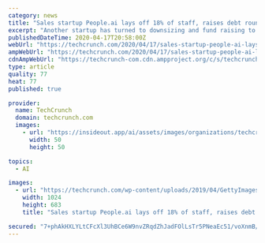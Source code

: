 ```yaml
---
category: news
title: "Sales startup People.ai lays off 18% of staff, raises debt round amid COVID-19 uncertainty"
excerpt: "Another startup has turned to downsizing and fund raising to help weather the uncertainty around the economy amid the global coronavirus health pandemic. People.ai, a predictive sales startup backed by Andreessen Horowitz, Iconic, Lightspeed and other investors and last year valued at around $500 million, has laid off around 30 people ..."
publishedDateTime: 2020-04-17T20:58:00Z
webUrl: "https://techcrunch.com/2020/04/17/sales-startup-people-ai-lays-off-18-of-staff-raises-debt-round-amid-covid-19-uncertainty/"
ampWebUrl: "https://techcrunch.com/2020/04/17/sales-startup-people-ai-lays-off-18-of-staff-raises-debt-round-amid-covid-19-uncertainty/amp/"
cdnAmpWebUrl: "https://techcrunch-com.cdn.ampproject.org/c/s/techcrunch.com/2020/04/17/sales-startup-people-ai-lays-off-18-of-staff-raises-debt-round-amid-covid-19-uncertainty/amp/"
type: article
quality: 77
heat: 77
published: true

provider:
  name: TechCrunch
  domain: techcrunch.com
  images:
    - url: "https://insideout.app/ai/assets/images/organizations/techcrunch.com-50x50.jpg"
      width: 50
      height: 50

topics:
  - AI

images:
  - url: "https://techcrunch.com/wp-content/uploads/2019/04/GettyImages-493383580.jpg?w=1024"
    width: 1024
    height: 683
    title: "Sales startup People.ai lays off 18% of staff, raises debt round amid COVID-19 uncertainty"

secured: "7+phAkHXLYLtCFcXl3UhBCe6W9nvZRqdZhJadFOlLsTr5PNeaEc51/voXnmB/oQ4ZnUpolz3UZCo6LtGQmcz4Aeim3/Z/P0dUvw3JlBpT9VSMsA1dEbZdrd0SHiYOotrJi8Jb1eKIEsHl528PnNBmHAWN1mWXc4/eKwHoZyRFwzWeT+onMZnmbvWdlSwYKEoLjmg9vM6SACSdf8r6Rw1KuJjkr77U0wBqYpQcDpmKztabCfdpLcDALaVHJLpUEc1tlesefbVONk//TyE5YlBJ2ZXZvNJHEkLbeWzX1ief6sf44RbHO2PQMcTSDcp7mX78u3BIYKJE9WWs1oV/D0vuHn9FblR99mU/qruuLVt18Jc+ujjbUQjVxlbJLn7RiGumORkL+34C6dsKputfPYz68PtT0aim6JV3HK4Ukj7TQ+xOGiDD7suh5nEQQQgc7r+2ohrC3HaAK+Fhr/v/VqCD3DINZgZUhor4GFamevxVec=;lVeuka2JXX//F5Y7hGBLVg=="
---
```


